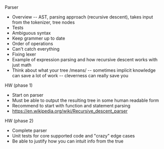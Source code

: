 Parser
 
 * Overview -- AST, parsing approach (recursive descent), takes input from the tokenizer, tree nodes
 * Tests
 * Ambiguous syntax
 * Keep grammer up to date
 * Order of operations
 * Can't catch everything
 * Fixing lexer
 * Example of expression parsing and how recursive descent works with just math
 * Think about what your tree /means/ -- sometimes implicit knowledge can save a lot of work -- cleverness can really save you

HW (phase 1)
 * Start on parser
 * Must be able to output the resulting tree in some human readable form
 * Recommend to start with function and statement parsing
 * https://en.wikipedia.org/wiki/Recursive_descent_parser

HW (phase 2)
 * Complete parser
 * Unit tests for core supported code and "crazy" edge cases
 * Be able to justify how you can intuit info from the true